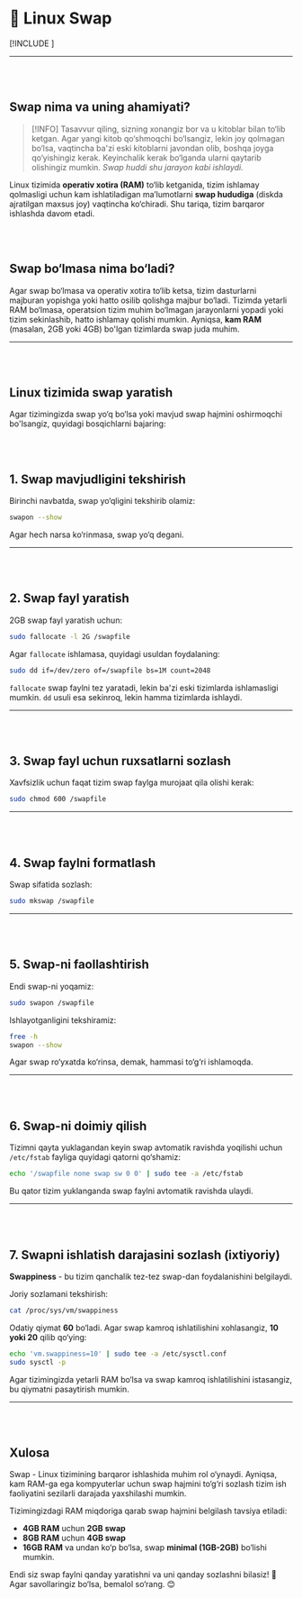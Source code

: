 # 💾 Linux Swap

[!INCLUDE [<author>](../authors/wahid_abduhakimov.html)]

---

<br><br>

## Swap nima va uning ahamiyati?

> [!INFO]
> Tasavvur qiling, sizning xonangiz bor va u kitoblar bilan to‘lib ketgan. Agar yangi kitob qo‘shmoqchi bo‘lsangiz, lekin joy qolmagan bo‘lsa, vaqtincha ba'zi eski kitoblarni javondan olib, boshqa joyga qo‘yishingiz kerak. Keyinchalik kerak bo‘lganda ularni qaytarib olishingiz mumkin. _Swap huddi shu jarayon kabi ishlaydi._

Linux tizimida **operativ xotira (RAM)** to‘lib ketganida, tizim ishlamay qolmasligi uchun kam ishlatiladigan ma’lumotlarni **swap hududiga** (diskda ajratilgan maxsus joy) vaqtincha ko‘chiradi. Shu tariqa, tizim barqaror ishlashda davom etadi.

<br><br>

## Swap bo‘lmasa nima bo‘ladi?

Agar swap bo‘lmasa va operativ xotira to‘lib ketsa, tizim dasturlarni majburan yopishga yoki hatto osilib qolishga majbur bo‘ladi. Tizimda yetarli RAM bo‘lmasa, operatsion tizim muhim bo‘lmagan jarayonlarni yopadi yoki tizim sekinlashib, hatto ishlamay qolishi mumkin. Ayniqsa, **kam RAM** (masalan, 2GB yoki 4GB) bo'lgan tizimlarda swap juda muhim.

---

<br><br>

## Linux tizimida swap yaratish

Agar tizimingizda swap yo‘q bo‘lsa yoki mavjud swap hajmini oshirmoqchi bo'lsangiz, quyidagi bosqichlarni bajaring:

<br><br>

## 1. Swap mavjudligini tekshirish

Birinchi navbatda, swap yo‘qligini tekshirib olamiz:

```bash
swapon --show
```

Agar hech narsa ko‘rinmasa, swap yo‘q degani.

---

<br><br>

## 2. Swap fayl yaratish

2GB swap fayl yaratish uchun:

```bash
sudo fallocate -l 2G /swapfile
```

Agar `fallocate` ishlamasa, quyidagi usuldan foydalaning:

```bash
sudo dd if=/dev/zero of=/swapfile bs=1M count=2048
```

`fallocate` swap faylni tez yaratadi, lekin ba'zi eski tizimlarda ishlamasligi mumkin. `dd` usuli esa sekinroq, lekin hamma tizimlarda ishlaydi.

---

<br><br>

## 3. Swap fayl uchun ruxsatlarni sozlash

Xavfsizlik uchun faqat tizim swap faylga murojaat qila olishi kerak:

```bash
sudo chmod 600 /swapfile
```

---

<br><br>

## 4. Swap faylni formatlash

Swap sifatida sozlash:

```bash
sudo mkswap /swapfile
```

---

<br><br>

## 5. Swap-ni faollashtirish

Endi swap-ni yoqamiz:

```bash
sudo swapon /swapfile
```

Ishlayotganligini tekshiramiz:

```bash
free -h
swapon --show
```

Agar swap ro‘yxatda ko‘rinsa, demak, hammasi to‘g‘ri ishlamoqda.

---

<br><br>

## 6. Swap-ni doimiy qilish

Tizimni qayta yuklagandan keyin swap avtomatik ravishda yoqilishi uchun `/etc/fstab` fayliga quyidagi qatorni qo‘shamiz:

```bash
echo '/swapfile none swap sw 0 0' | sudo tee -a /etc/fstab
```

Bu qator tizim yuklanganda swap faylni avtomatik ravishda ulaydi.

---

<br><br>

## 7. Swapni ishlatish darajasini sozlash (ixtiyoriy)

**Swappiness** - bu tizim qanchalik tez-tez swap-dan foydalanishini belgilaydi.

Joriy sozlamani tekshirish:

```bash
cat /proc/sys/vm/swappiness
```

Odatiy qiymat **60** bo‘ladi. Agar swap kamroq ishlatilishini xohlasangiz, **10 yoki 20** qilib qo‘ying:

```bash
echo 'vm.swappiness=10' | sudo tee -a /etc/sysctl.conf
sudo sysctl -p
```

Agar tizimingizda yetarli RAM bo‘lsa va swap kamroq ishlatilishini istasangiz, bu qiymatni pasaytirish mumkin.

---

<br><br>

## Xulosa

Swap - Linux tizimining barqaror ishlashida muhim rol o‘ynaydi. Ayniqsa, kam RAM-ga ega kompyuterlar uchun swap hajmini to‘g‘ri sozlash tizim ish faoliyatini sezilarli darajada yaxshilashi mumkin.

Tizimingizdagi RAM miqdoriga qarab swap hajmini belgilash tavsiya etiladi:

- **4GB RAM** uchun **2GB swap**
- **8GB RAM** uchun **4GB swap**
- **16GB RAM** va undan ko‘p bo‘lsa, swap **minimal (1GB-2GB)** bo‘lishi mumkin.

Endi siz swap faylni qanday yaratishni va uni qanday sozlashni bilasiz! 🚀 Agar savollaringiz bo‘lsa, bemalol so‘rang. 😊

<br><br>
